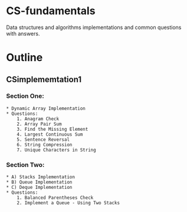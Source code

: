 # CS-fundamentals
Data structures and algorithms implementations and common questions with answers. 

# Outline
## CSimplememtation1
### Section One:
    * Dynamic Array Implementation
    * Questions:
        1. Anagram Check
        2. Array Pair Sum
        3. Find the Missing Element
        4. Largest Continuous Sum
        5. Sentence Reversal
        6. String Compression
        7. Unique Characters in String

### Section Two:
    * A) Stacks Implementation
    * B) Queue Implementation
    * C) Deque Implementation
    * Questions:
        1. Balanced Parentheses Check
        2. Implement a Queue - Using Two Stacks
